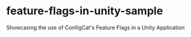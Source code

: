 # feature-flags-in-unity-sample
Showcasing the use of ConfigCat's Feature Flags in a Unity Application
